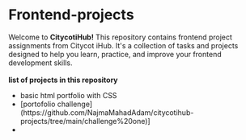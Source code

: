 # Frontend-projects
Welcome to **CitycotiHub!** This repository contains frontend project assignments from Citycot iHub. It's a collection of tasks and projects designed to help you learn, practice, and improve your frontend development skills.<br>
<br>
**list of projects in this repository**

<ul>
  <li>basic html portfolio with CSS</li>
  <li>[portofolio challenge] (https://github.com/NajmaMahadAdam/citycotihub-projects/tree/main/challenge%20one)]</li>
  <li></li>
</ul>
